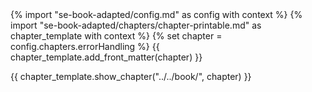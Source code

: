 <frontmatter>
{% import "se-book-adapted/config.md" as config with context %}
{% import "se-book-adapted/chapters/chapter-printable.md" as chapter_template with context %}
{% set chapter = config.chapters.errorHandling %}
{{ chapter_template.add_front_matter(chapter) }}
</frontmatter>

{{ chapter_template.show_chapter("../../book/", chapter) }}